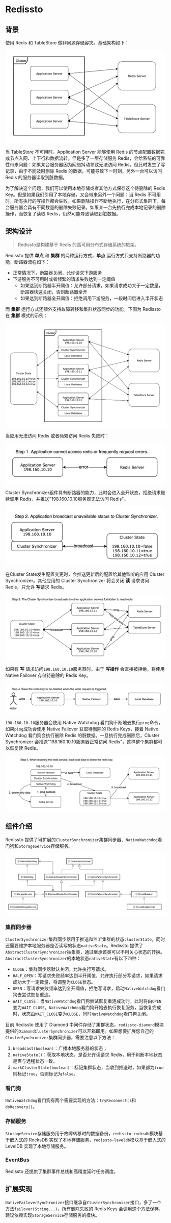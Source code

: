 # Redissto

## 背景

使用 Redis 和 TableStore 做非同源存储容灾。基础架构如下：

![基础架构](./assets/Base-Application-01.png)

当 TableStore 不可用时，Application Server 能够使用 Redis 的节点配置数据完成节点入网、上下行和数据流转。但是多了一层存储服务 Redis，会给系统的可靠性带来问题：如果某台服务器因为网络抖动导致无法访问 Redis。但此时发生了写记录，由于不能及时删除 Redis 的数据，可能导致下一时刻，另外一台可以访问 Redis 的服务器读取到脏数据。

为了解决这个问题，我们可以使用本地存储或者其他方式保存这个待删除的 Redis Key。但是如果我们引用了本地存储，又会带来另外一个问题：当 Redis 不可用时，所有执行的写操作都会失败。如果删除操作不断地执行，在分布式集群下，每台服务器会具有不同数量的删除失败记录。如果某一台先执行完成本地记录的删除操作，而恢复了读取 Redis，仍然可能导致读取到脏数据。

## 架构设计

> Redissto是构建基于 Redis 的高可用分布式存储系统的框架。

Redissto 提供 **单点** 和 **集群** 的两种运行方式，**单点** 运行方式只支持断路器的功能，断路器流程如下：

 - 正常情况下，断路器关闭，允许请求下游服务
 - 下游服务不可用时或者频繁的请求失败达到一定阈值
   - 如果达到断路器半开阈值：允许部分请求，如果请求成功大于一定数量，断路器快速关闭，否则断路器全开
   - 如果达到断路器全开阈值：拒绝调用下游服务，一段时间后进入半开状态

而 **集群** 运行方式还额外支持故障转移和集群状态同步的功能。下图为 Redissto 在 **集群** 模式的示例：

![Redissto架构](./assets/Redissto-Structure-02.png)

当应用无法访问 Redis 或者频繁访问 Redis 失败时：

![访问Redis失败](./assets/Access-Redis-Error-03.png)

Cluster Synchronizer组件具有断路器的能力，此时会进入全开状态，拒绝请求继续调用 Redis，并推送"198.160.10.10服务器无法访问 Redis"。

![推送访问Redis失败](./assets/Broadcast-Native-False-State-04.png)

在Cluster State发生配置变更时，会推送更新后的配置给其他监听的应用 Cluster Synchronizer。其他应用的 Cluster Synchronizer 将会关闭 **读** 请求访问 Redis，只允许 **写**请求 Redis。

![监听配置](./assets/Notify-Cluster-Forbid-Read-Redis-05.png)

如果有 **写** 请求访问`198.160.10.10`服务器时，由于 **写操作** 会直接被拒绝，将使用 Native Failover 存储待删除的 Redis Key。

![故障转移](./assets/Native-Failover-Save-Redis-Keys-06.png)

`198.160.10.10`服务器会使用 Native Watchdog 看门狗不断地去执行`ping`命令，如果`ping`成功会使用 Native Failover 获取待删除的 Redis Keys，接着 Native Watchdog 看门狗会执行删除 Redis 的脏数据。一旦执行完成删除后，Cluster Synchronizer 会推送"198.160.10.10服务器正常访问 Redis"，这样整个集群都可以恢复读 Redis。

![故障恢复](./assets/Cluster-Restore-Read-Redis-07.png)

## 组件介绍

Redissto 提供了可扩展的`ClusterSynchronizer`集群同步器、`NativeWatchdog`看门狗和`StorageService`存储服务。

![组件结构](./assets/Redissto-Class-Diagram-08.png)

### 集群同步器

`ClusterSynchronizer`集群同步器用于推送和监听集群的状态`clusterState`，同时还需要维护本地服务器是否读写的状态`nativeState`。Redissto 提供了`AbstractClusterSynchronizer`抽象类，通过继承该类可以不用关心状态的转换。`AbstractClusterSynchronizer`的本地状态`nativeState`有以下四种：

 - `CLOSE`：集群同步器默认关闭，允许执行写请求。
 - `HALF_OPEN`：写请求失败频率达到半开阈值，允许执行部分写请求，如果请求成功大于一定数量，将调整为`CLOSE`状态。
 - `OPEN`：写请求失败频率达到全开阈值，拒绝写请求，启动`NativeWatchdog`看门狗去尝试恢复重连。
 - `WAIT_CLOSE`：当`NativeWatchdog`看门狗尝试恢复重连成功时，此时将由`OPEN`变为`WAIT_CLOSE`。`NativeWatchdog`看门狗开始去执行恢复服务，当恢复完成时，状态由`WAIT_CLOSE`变为`CLOSE`，同时`NativeWatchdog`看门狗关闭。

目前 Redissto 使用了 Diamond 中间件存储了集群状态，`redissto-diamond`模块提供的`DiamondClusterSynchronizer`可以开箱即用。如果想要扩展您自己的`ClusterSynchronizer`集群同步器，需要注意以下方法：

 1. `broadcast(boolean)`：广播本地服务器的状态；
 2. `nativeState()`：获取本地状态，是否允许读请求 Redis，用于判断本地状态是否与远程状态一致。
 3. `markClusterState(boolean)`：标记集群状态，当收到推送时，如果都为`true`则标记`true`，否则标记为`false`。

### 看门狗

`NativeWatchdog`看门狗有两个需要实现的方法：`tryReconnect()`和`doRecovery()`。

### 存储服务

`StorageService`存储服务用于故障转移时的数据备份，`redissto-rocksdb`模块基于嵌入式的 RocksDB 实现了本地存储服务，`redissto-leveldb`模块基于嵌入式的 LevelDB 实现了本地存储服务。

### EventBus

Redissto 还提供了集群事件总线和高精度延时任务调度。

## 扩展实现

`NativeFailoverSynchronizer`接口继承自`ClusterSynchronizer`接口，多了一个方法`failover(String...)`，所有删除失败的 Redis Keys 会调用这个方法保存，建议依赖实现`StorageService`存储服务的模块。
